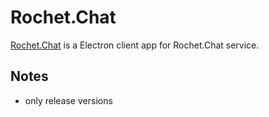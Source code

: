 # Rochet.Chat

[Rochet.Chat](https://github.com/RocketChat/Rocket.Chat.Electron) is a Electron client app
for Rochet.Chat service.

## Notes

- only release versions
